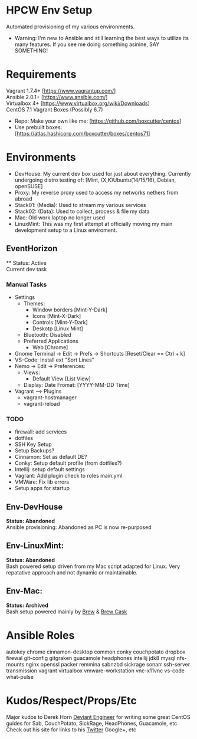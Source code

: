 # HPCW Env Setup
Automated provisioning of my various environments.
* Warning: I'm new to Ansible and still learning the best ways to utilize its many features.
If you see me doing something asinine, SAY SOMETHING!


# Requirements
Vagrant 1.7.4+ [https://www.vagrantup.com/]   
Ansible 2.0.1+ [https://www.ansible.com/]   
Virtualbox 4+ [https://www.virtualbox.org/wiki/Downloads]   
CentOS 7.1 Vagrant Boxes (Possibly 6.7)   
* Repo: Make your own like me: [https://github.com/boxcutter/centos]   
* Use prebuilt boxes: [https://atlas.hashicorp.com/boxcutter/boxes/centos71]    


# Environments
* DevHouse: My current dev box used for just about everything. Currently undergoing distro testing of: [Mint, (X,K)Ubuntu(14/15/16), Debian, openSUSE]
* Proxy: My reverse proxy used to access my networks nethers from abroad
* Stack01: (Media): Used to stream my various services
* Stack02: (Data): Used to collect, process & file my data
* Mac: Old work laptop no longer used
* LinuxMint: This was my first attempt at officially moving my main development setup to a Linux enviroment.


## EventHorizon
** Status: Active   
Current dev task

### Manual Tasks
* Settings 
	* Themes:
		* Window borders [Mint-Y-Dark]
		* Icons [Mint-X-Dark]
		* Controls [Mint-Y-Dark]
		* Deskotp [Linux Mint]
	* Bluetooth: Disabled
	* Preferred Applications
		* Web [Chrome]
* Gnome Terminal -> Edit -> Prefs -> Shortcuts [Reset/Clear == Ctrl + k]
* VS-Code: Install ext "Sort Lines"
* Nemo -> Edit -> Preferences:
	* Views: 
		* Default View [List View]
	* Display: Date Fromat: [YYYY-MM-DD Time]
* Vagrant --> Plugins
	* vagrant-hostmanager
	* vagrant-reload

### TODO
* firewall: add services
* dotfiles
* SSH Key Setup
* Setup Backups?
* Cinnamon: Set as default DE?
* Conky: Setup default profile (from dotfiles?)
* Intellij: setup default settings
* Vagrant: Add plugin check to roles main.yml
* VMWare: Fix lib errors
* Setup apps for startup


## Env-DevHouse
**Status: Abandoned**   
Ansible provisioning: Abandoned as PC is now re-purposed   


## Env-LinuxMint:
**Status: Abandoned**    
Bash powered setup driven from my Mac script adapted for Linux. Very repatative approach and not dynamic or maintainable.


## Env-Mac:
**Status: Archived**   
Bash setup powered mainly by [Brew](http://brew.sh/) & [Brew Cask](https://github.com/caskroom/homebrew-cask)

# Ansible Roles
autokey
chrome
cinnamon-desktop
common
conky
couchpotato
dropbox
firewal
git-config
gitgraken
guacamole
headphones
intellij
jdk8
mysql
nfs-mounts
nginx
openssl
packer
remmina
sabnzbd
sickrage
sonarr
ssh-server
transmission
vagrant
virtualbox
vmware-workstation
vnc-x11vnc
vs-code
what-pulse

# Kudos/Respect/Props/Etc
Major kudos to Derek Horn [Deviant Engineer](https://deviantengineer.com) for writing some great
CentOS guides for Sab, CouchPotato, SickRage, HeadPhones, Guacamole, etc
Check out his site for links to his [Twitter](https://twitter.com/DeviantEng) Google+, etc